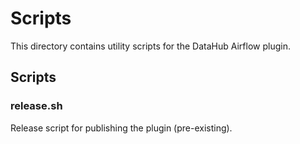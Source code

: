 # Scripts

This directory contains utility scripts for the DataHub Airflow plugin.

## Scripts

### release.sh

Release script for publishing the plugin (pre-existing).

